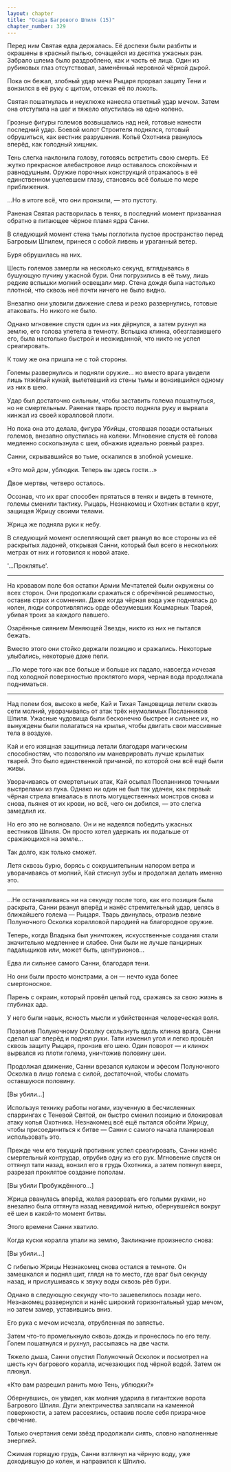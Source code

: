 ```yaml
---
layout: chapter
title: "Осада Багрового Шпиля (15)"
chapter_number: 329
---
```


Перед ним Святая едва держалась. Её доспехи были разбиты и окрашены в красный пылью, сочащейся из десятка ужасных ран. Забрало шлема было раздроблено, как и часть её лица. Один из рубиновых глаз отсутствовал, заменённый неровной чёрной дырой.

Пока он бежал, злобный удар меча Рыцаря прорвал защиту Тени и вонзился в её руку с щитом, отсекая её по локоть.

Святая пошатнулась и неуклюже нанесла ответный удар мечом. Затем она отступила на шаг и тяжело опустилась на одно колено.

Грозные фигуры големов возвышались над ней, готовые нанести последний удар. Боевой молот Строителя поднялся, готовый обрушиться, как вестник разрушения. Копьё Охотника рванулось вперёд, как голодный хищник.

Тень слегка наклонила голову, готовясь встретить свою смерть. Её жутко прекрасное алебастровое лицо оставалось спокойным и равнодушным. Оружие порочных конструкций отражалось в её единственном уцелевшем глазу, становясь всё больше по мере приближения.

...Но в итоге всё, что они пронзили, — это пустоту.

Раненая Святая растворилась в тенях, в последний момент призванная обратно в питающее чёрное пламя ядра Санни.

В следующий момент стена тьмы поглотила пустое пространство перед Багровым Шпилем, принеся с собой ливень и ураганный ветер.

Буря обрушилась на них.

Шесть големов замерли на несколько секунд, вглядываясь в бушующую пучину ужасной бури. Они погрузились в её тьму, лишь редкие вспышки молний освещали мир. Стена дождя была настолько плотной, что сквозь неё почти ничего не было видно.

Внезапно они уловили движение слева и резко развернулись, готовые атаковать. Но никого не было.

Однако мгновение спустя один из них дёрнулся, а затем рухнул на землю, его голова улетела в темноту. Вспышка клинка, обезглавившего его, была настолько быстрой и неожиданной, что никто не успел среагировать.

К тому же она пришла не с той стороны.

Големы развернулись и подняли оружие... но вместо врага увидели лишь тяжёлый кунай, вылетевший из стены тьмы и вонзившийся одному из них в шею.

Удар был достаточно сильным, чтобы заставить голема пошатнуться, но не смертельным. Раненая тварь просто подняла руку и вырвала кинжал из своей коралловой плоти.

Но пока она это делала, фигура Убийцы, стоявшая позади остальных големов, внезапно опустилась на колени. Мгновение спустя её голова медленно соскользнула с шеи, обнажив идеально ровный разрез.

Санни, скрывавшийся во тьме, оскалился в злобной усмешке.

«Это мой дом, ублюдки. Теперь вы здесь гости...»

Двое мертвы, четверо осталось.

Осознав, что их враг способен прятаться в тенях и видеть в темноте, големы сменили тактику. Рыцарь, Незнакомец и Охотник встали в круг, защищая Жрицу своими телами.

Жрица же подняла руки к небу.

В следующий момент ослепляющий свет рванул во все стороны из её раскрытых ладоней, открывая Санни, который был всего в нескольких метрах от них и готовился к новой атаке.

'...Проклятье'.

***

На кровавом поле боя остатки Армии Мечтателей были окружены со всех сторон. Они продолжали сражаться с обречённой решимостью, оставив страх и сомнения. Даже когда чёрная вода уже поднялась до колен, люди сопротивлялись орде обезумевших Кошмарных Тварей, убивая троих за каждого павшего.

Озарённые сиянием Меняющей Звезды, никто из них не пытался бежать.

Вместо этого они стойко держали позицию и сражались. Некоторые улыбались, некоторые даже пели.

...По мере того как все больше и больше их падало, навсегда исчезая под холодной поверхностью проклятого моря, черная вода продолжала подниматься.

***

Над полем боя, высоко в небе, Кай и Тихая Танцовщица летели сквозь сети молний, уворачиваясь от атак трёх неумолимых Посланников Шпиля. Ужасные чудовища были бесконечно быстрее и сильнее их, но вынуждены были полагаться на крылья, чтобы двигать свои массивные тела в воздухе.

Кай и его изящная защитница летали благодаря магическим способностям, что позволяло им маневрировать лучше крылатых тварей. Это было единственной причиной, по которой они всё ещё были живы.

Уворачиваясь от смертельных атак, Кай осыпал Посланников точными выстрелами из лука. Однако ни один не был так удачен, как первый: чёрная стрела впивалась в плоть могущественных монстров снова и снова, пьянея от их крови, но всё, чего он добился, — это слегка замедлил их.

Но его это не волновало. Он и не надеялся победить ужасных вестников Шпиля. Он просто хотел удержать их подальше от сражающихся на земле...

Так долго, как только сможет.

Летя сквозь бурю, борясь с сокрушительным напором ветра и уворачиваясь от молний, Кай стиснул зубы и продолжал делать именно это.

***

...Не останавливаясь ни на секунду после того, как его позиция была раскрыта, Санни рванул вперёд и нанёс стремительный удар, целясь в ближайшего голема — Рыцаря. Тварь двинулась, отразив лезвие Полуночного Осколка коралловой пародией на благородное оружие.

Теперь, когда Владыка был уничтожен, искусственные создания стали значительно медленнее и слабее. Они были не лучше панцирных падальщиков или, может быть, центурионов...



Едва ли сильнее самого Санни, благодаря тени.

Но они были просто монстрами, а он — нечто куда более смертоносное.

Парень с окраин, который провёл целый год, сражаясь за свою жизнь в глубинах ада.

У него были навык, ясность мысли и убийственная человеческая воля.

Позволив Полуночному Осколку скользнуть вдоль клинка врага, Санни сделал шаг вперёд и поднял руки. Тати изменил угол и легко прошёл сквозь защиту Рыцаря, пронзив его шею. Один поворот — и клинок вырвался из плоти голема, уничтожив половину шеи.

Продолжая движение, Санни врезался кулаком и эфесом Полуночного Осколка в лицо голема с силой, достаточной, чтобы сломать оставшуюся половину.

[Вы убили...]

Используя технику работы ногами, изученную в бесчисленных спаррингах с Теневой Святой, он быстро сменил позицию и блокировал атаку копья Охотника. Незнакомец всё ещё пытался обойти Жрицу, чтобы присоединиться к битве — Санни с самого начала планировал использовать это.

Прежде чем его текущий противник успел среагировать, Санни нанёс смертельный контрудар, отрубив одну из его рук. Мгновение спустя он оттянул тати назад, вонзил его в грудь Охотника, а затем потянул вверх, разрезая проклятое создание пополам.

[Вы убили Пробуждённого...]

Жрица рванулась вперёд, желая разорвать его голыми руками, но внезапно была оттянута назад невидимой нитью, обернувшейся вокруг её шеи в какой-то момент битвы.

Этого времени Санни хватило.

Когда куски коралла упали на землю, Заклинание произнесло снова:

[Вы убили...]

С гибелью Жрицы Незнакомец снова остался в темноте. Он замешкался и поднял щит, глядя на то место, где враг был секунду назад, и прислушиваясь к звуку воды сквозь рёв бури.

Однако в следующую секунду что-то зашевелилось позади него. Незнакомец развернулся и нанёс широкий горизонтальный удар мечом, но затем замер, уставившись вниз.

Его рука с мечом исчезла, отрубленная по запястье.

Затем что-то промелькнуло сквозь дождь и пронеслось по его телу. Голем пошатнулся и рухнул, рассыпаясь на две части.

Тяжело дыша, Санни опустил Полуночный Осколок и посмотрел на шесть куч багрового коралла, исчезающих под чёрной водой. Затем он плюнул.

«Кто вам разрешил ранить мою Тень, ублюдки?»

Обернувшись, он увидел, как молния ударила в гигантские ворота Багрового Шпиля. Дуги электричества заплясали на каменной поверхности, а затем рассеялись, оставив после себя призрачное свечение.

Только очертания семи звёзд продолжали сиять, словно наполненные энергией.

Сжимая горящую грудь, Санни взглянул на чёрную воду, уже доходившую до колен, и направился к Шпилю.